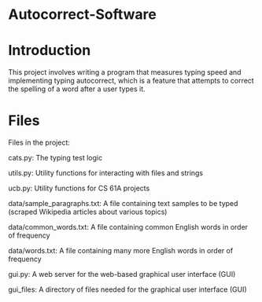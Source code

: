 # Autocorrect-Software

# Introduction
This project involves writing a program that measures typing speed and implementing typing autocorrect, which is a feature that attempts to correct the spelling of a word after a user types it.

# Files
Files in the project:

cats.py: The typing test logic

utils.py: Utility functions for interacting with files and strings

ucb.py: Utility functions for CS 61A projects

data/sample_paragraphs.txt: A file containing text samples to be typed (scraped Wikipedia articles about various topics)

data/common_words.txt: A file containing common English words in order of frequency

data/words.txt: A file containing many more English words in order of frequency

gui.py: A web server for the web-based graphical user interface (GUI)

gui_files: A directory of files needed for the graphical user interface (GUI)

